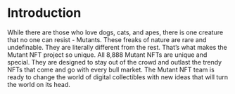 # Introduction

While there are those who love dogs, cats, and apes, there is one creature that no one can resist - Mutants. These freaks of nature are rare and undefinable. They are literally different from the rest. That’s what makes the Mutant NFT project so unique. All 8,888 Mutant NFTs are unique and special. They are designed to stay out of the crowd and outlast the trendy NFTs that come and go with every bull market. The Mutant NFT team is ready to change the world of digital collectibles with new ideas that will turn the world on its head.
